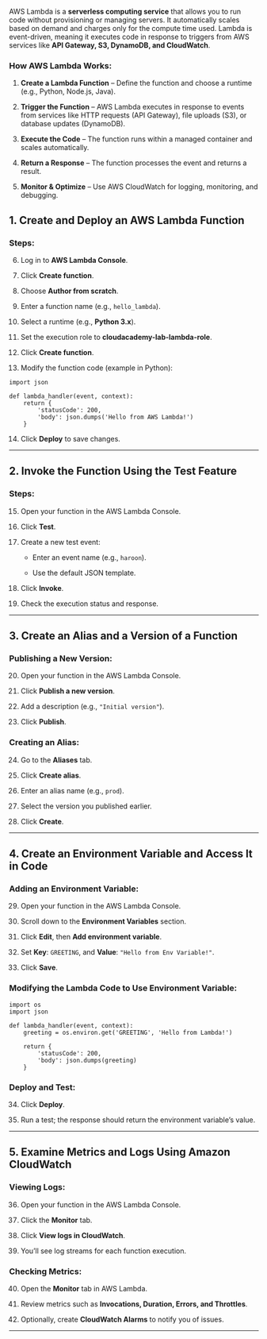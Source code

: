 
AWS Lambda is a **serverless computing service** that allows you to run code without provisioning or managing servers. It automatically scales based on demand and charges only for the compute time used. Lambda is event-driven, meaning it executes code in response to triggers from AWS services like **API Gateway, S3, DynamoDB, and CloudWatch**.

### **How AWS Lambda Works:**

1. **Create a Lambda Function** – Define the function and choose a runtime (e.g., Python, Node.js, Java).
    
2. **Trigger the Function** – AWS Lambda executes in response to events from services like HTTP requests (API Gateway), file uploads (S3), or database updates (DynamoDB).
    
3. **Execute the Code** – The function runs within a managed container and scales automatically.
    
4. **Return a Response** – The function processes the event and returns a result.
    
5. **Monitor & Optimize** – Use AWS CloudWatch for logging, monitoring, and debugging.



## 1. Create and Deploy an AWS Lambda Function



### **Steps:**

6. Log in to **AWS Lambda Console**.
    
7. Click **Create function**.
    
8. Choose **Author from scratch**.
    
9. Enter a function name (e.g., `hello_lambda`).
    
10. Select a runtime (e.g., **Python 3.x**).
    
11. Set the execution role to **cloudacademy-lab-lambda-role**.
    
12. Click **Create function**.
    
13. Modify the function code (example in Python):
    

```
import json

def lambda_handler(event, context):
    return {
        'statusCode': 200,
        'body': json.dumps('Hello from AWS Lambda!')
    }
```

14. Click **Deploy** to save changes.
    

---

## 2. Invoke the Function Using the Test Feature

### **Steps:**

15. Open your function in the AWS Lambda Console.
    
16. Click **Test**.
    
17. Create a new test event:
    
    - Enter an event name (e.g., `haroon`).
        
    - Use the default JSON template.
        
18. Click **Invoke**.
    
19. Check the execution status and response.
    

---

## 3. Create an Alias and a Version of a Function

### **Publishing a New Version:**

20. Open your function in the AWS Lambda Console.
    
21. Click **Publish a new version**.
    
22. Add a description (e.g., `"Initial version"`).
    
23. Click **Publish**.
    

### **Creating an Alias:**

24. Go to the **Aliases** tab.
    
25. Click **Create alias**.
    
26. Enter an alias name (e.g., `prod`).
    
27. Select the version you published earlier.
    
28. Click **Create**.
    

---

## 4. Create an Environment Variable and Access It in Code

### **Adding an Environment Variable:**

29. Open your function in the AWS Lambda Console.
    
30. Scroll down to the **Environment Variables** section.
    
31. Click **Edit**, then **Add environment variable**.
    
32. Set **Key**: `GREETING`, and **Value**: `"Hello from Env Variable!"`.
    
33. Click **Save**.
    

### **Modifying the Lambda Code to Use Environment Variable:**

```
import os
import json

def lambda_handler(event, context):
    greeting = os.environ.get('GREETING', 'Hello from Lambda!')
    
    return {
        'statusCode': 200,
        'body': json.dumps(greeting)
    }
```

### **Deploy and Test:**

34. Click **Deploy**.
    
35. Run a test; the response should return the environment variable’s value.
    

---

## 5. Examine Metrics and Logs Using Amazon CloudWatch

### **Viewing Logs:**

36. Open your function in the AWS Lambda Console.
    
37. Click the **Monitor** tab.
    
38. Click **View logs in CloudWatch**.
    
39. You’ll see log streams for each function execution.
    

### **Checking Metrics:**

40. Open the **Monitor** tab in AWS Lambda.
    
41. Review metrics such as **Invocations, Duration, Errors, and Throttles**.
    
42. Optionally, create **CloudWatch Alarms** to notify you of issues.
    

---